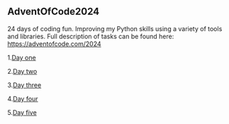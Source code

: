 ## AdventOfCode2024

24 days of coding fun. Improving my Python skills using a variety of tools and libraries.
Full description of tasks can be found here: https://adventofcode.com/2024 

1.[Day one](src/01December.py)

2.[Day two](src/02December.py)

3.[Day three](src/03December.py)

4.[Day four](src/04December.py)

5.[Day five](src/05December.py)